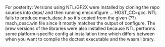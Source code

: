 For posterity:
Versions using NTL/GF2X were installed by cloning the repo sources into deps/ and then running emconfigure ... HOST_CC=gcc. NTL fails to produce mach_desc.h so it's copied from the given (??) mach_desc.win file since it mostly matches the output of configure.
The brew versions of the libraries were also installed because NTL performs some platform-specific config at installation time which differs between when you want to compile the doctest executable and the wasm library.
